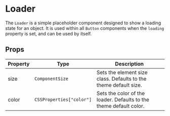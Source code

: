 # Loader
The `Loader` is a simple placeholder component designed to show a loading state for an object. It is used within all `Button` components when the `loading` property is set, and can be used by itself.

## Props
| Property | Type                     | Description                                                        |
|----------|--------------------------|--------------------------------------------------------------------|
| size     | `ComponentSize`          | Sets the element size class. Defaults to the theme default size.   |
| color    | `CSSProperties["color"]` | Sets the color of the loader. Defaults to the theme default color. |